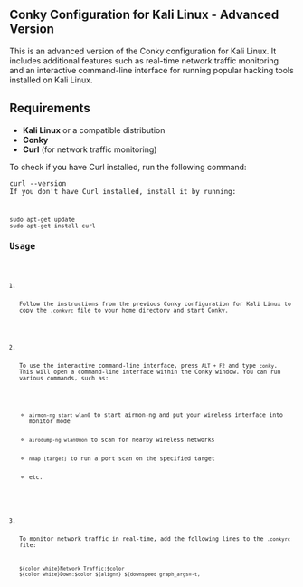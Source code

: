 <h2>Conky Configuration for Kali Linux - Advanced Version</h2>
<p>This is an advanced version of the Conky configuration for Kali Linux. It includes additional features such as real-time network traffic monitoring and an interactive command-line interface for running popular hacking tools installed on Kali Linux.</p>
<h2>Requirements</h2>
<ul>
    <li><strong>Kali Linux</strong> or a compatible distribution</li>
    <li><strong>Conky</strong></li>
    <li><strong>Curl</strong> (for network traffic monitoring)</li>
</ul>
<p>To check if you have Curl installed, run the following command:</p>
<pre><code>curl --version
If you don't have Curl installed, install it by running:</p>
<pre><code>sudo apt-get update
sudo apt-get install curl
<h2>Usage</h2>
<ol>
    <li>
        <p>Follow the instructions from the previous Conky configuration for Kali Linux to copy the <code>.conkyrc</code> file to your home directory and start Conky.</p>
    </li>
    <li>
        <p>To use the interactive command-line interface, press <code>ALT + F2</code> and type <code>conky</code>. This will open a command-line interface within the Conky window. You can run various commands, such as:</p>
        <ul>
            <li><code>airmon-ng start wlan0</code> to start airmon-ng and put your wireless interface into monitor mode</li>
            <li><code>airodump-ng wlan0mon</code> to scan for nearby wireless networks</li>
            <li><code>nmap [target]</code> to run a port scan on the specified target</li>
            <li>etc.</li>
        </ul>
    </li>
    <li>
        <p>To monitor network traffic in real-time, add the following lines to the <code>.conkyrc</code> file:</p>
<pre><code>${color white}Network Traffic:$color
${color white}Down:$color ${alignr} ${downspeed graph_args=-t,
